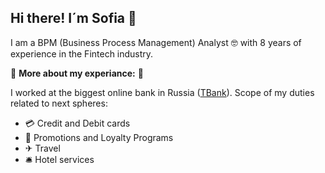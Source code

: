 ## Hi there! I´m Sofia 👋

I am a BPM (Business Process Management) Analyst 🤓 with 8 years of experience in the Fintech industry.

💼 **More about my experiance:** 💼

I worked at the biggest online bank in Russia ([TBank](https://www.tbank.ru/)).
Scope of my duties related to next spheres:
- 💳 Credit and Debit cards
- 🎁 Promotions and Loyalty Programs
- ✈ Travel
- 🛎 Hotel services

<!--
**KazzarmenkovaSofia/KazzarmenkovaSofia** is a ✨ _special_ ✨ repository because its `README.md` (this file) appears on your GitHub profile.

Here are some ideas to get you started:

- 🔭 I’m currently working on ...
- 🌱 I’m currently learning ...
- 👯 I’m looking to collaborate on ...
- 🤔 I’m looking for help with ...
- 💬 Ask me about ...
- 📫 How to reach me: ...
- 😄 Pronouns: ...
- ⚡ Fun fact: ...
-->
